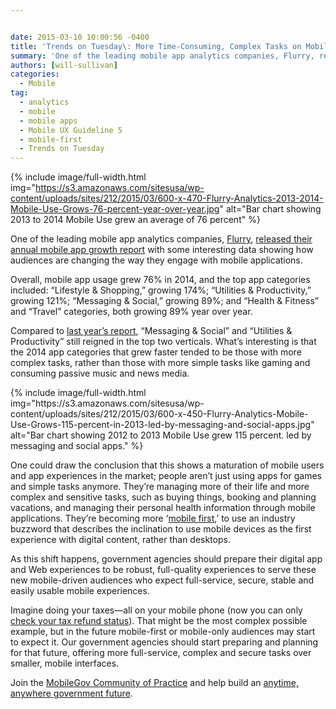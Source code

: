 ```yaml
---


date: 2015-03-10 10:00:56 -0400
title: 'Trends on Tuesday\: More Time-Consuming, Complex Tasks on Mobile Platforms'
summary: 'One of the leading mobile app analytics companies, Flurry, released their annual mobile app growth report with some interesting data showing how audiences are changing the way they engage with mobile applications. Overall, mobile app usage grew 76% in 2014, and the top app categories included\: &ldquo;Lifestyle &amp;amp; Shopping,&rdquo; growing 174%; &ldquo;Utilities &amp;amp; Productivity,&rdquo; growing'
authors: [will-sullivan]
categories:
  - Mobile
tag:
  - analytics
  - mobile
  - mobile apps
  - Mobile UX Guideline 5
  - mobile-first
  - Trends on Tuesday
---
```



{% include image/full-width.html img="https://s3.amazonaws.com/sitesusa/wp-content/uploads/sites/212/2015/03/600-x-470-Flurry-Analytics-2013-2014-Mobile-Use-Grows-76-percent-year-over-year.jpg" alt="Bar chart showing 2013 to 2014 Mobile Use grew an average of 76 percent" %} 

One of the leading mobile app analytics companies, <a href="http://www.flurry.com/" target="_blank">Flurry</a>, <a href="http://www.flurry.com/blog/flurry-insights/shopping-productivity-and-messaging-give-mobile-another-stunning-growth-year#.VOT2AFPF-Zk" target="_blank">released their annual mobile app growth report</a> with some interesting data showing how audiences are changing the way they engage with mobile applications.

Overall, mobile app usage grew 76% in 2014, and the top app categories included: “Lifestyle & Shopping,” growing 174%; “Utilities & Productivity,” growing 121%; “Messaging & Social,” growing 89%; and “Health & Fitness” and “Travel” categories, both growing 89% year over year.

<p dir="ltr">
  Compared to <a href="http://www.flurry.com/bid/103601/Mobile-Use-Grows-115-in-2013-Propelled-by-Messaging-Apps" target="_blank">last year’s report</a>, “Messaging & Social” and “Utilities & Productivity” still reigned in the top two verticals. What’s interesting is that the 2014 app categories that grew faster tended to be those with more complex tasks, rather than those with more simple tasks like gaming and consuming passive music and news media.
</p> 
{% include image/full-width.html img="https://s3.amazonaws.com/sitesusa/wp-content/uploads/sites/212/2015/03/600-x-450-Flurry-Analytics-Mobile-Use-Grows-115-percent-in-2013-led-by-messaging-and-social-apps.jpg" alt="Bar chart showing 2012 to 2013 Mobile Use grew 115 percent. led by messaging and social apps." %} 

One could draw the conclusion that this shows a maturation of mobile users and app experiences in the market; people aren&#8217;t just using apps for games and simple tasks anymore. They’re managing more of their life and more complex and sensitive tasks, such as buying things, booking and planning vacations, and managing their personal health information through mobile applications. They’re becoming more ‘[mobile first](https://www.WHATEVER/2013/09/30/mobile-first/),’ to use an industry buzzword that describes the inclination to use mobile devices as the first experience with digital content, rather than desktops.

As this shift happens, government agencies should prepare their digital app and Web experiences to be robust, full-quality experiences to serve these new mobile-driven audiences who expect full-service, secure, stable and easily usable mobile experiences.

Imagine doing your taxes—all on your mobile phone (now you can only [check your tax refund status](https://www.WHATEVER/2015/02/19/irs2go-app-provides-multi-symptom-relief-for-tax-anxiety/ "IRS2Go App Provides Multi-Symptom Relief for Tax Anxiety")). That might be the most complex possible example, but in the future mobile-first or mobile-only audiences may start to expect it. Our government agencies should start preparing and planning for that future, offering more full-service, complex and secure tasks over smaller, mobile interfaces.

Join the [MobileGov Community of Practice](https://www.WHATEVER/communities/mobile/ "Mobile") and help build an [anytime, anywhere government future](https://www.WHATEVER/2015/01/29/how-government-will-accelerate-anytime-anywhere-services-and-information-in-2015/ "How Government will Accelerate Anytime, Anywhere Services and Information in 2015").